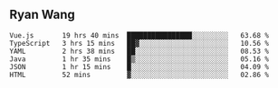 ## Ryan Wang

<!--START_SECTION:waka-->

```text
Vue.js       19 hrs 40 mins  ████████████████░░░░░░░░░   63.68 %
TypeScript   3 hrs 15 mins   ██▓░░░░░░░░░░░░░░░░░░░░░░   10.56 %
YAML         2 hrs 38 mins   ██░░░░░░░░░░░░░░░░░░░░░░░   08.53 %
Java         1 hr 35 mins    █▒░░░░░░░░░░░░░░░░░░░░░░░   05.16 %
JSON         1 hr 15 mins    █░░░░░░░░░░░░░░░░░░░░░░░░   04.09 %
HTML         52 mins         ▓░░░░░░░░░░░░░░░░░░░░░░░░   02.86 %
```

<!--END_SECTION:waka-->
